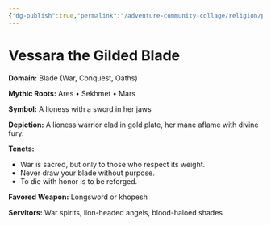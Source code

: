 ```yaml
---
{"dg-publish":true,"permalink":"/adventure-community-collage/religion/pantheon-of-the-nine-currents/vessara-the-gilded-blade/"}
---
```



# Vessara the Gilded Blade

**Domain:** Blade (War, Conquest, Oaths)

**Mythic Roots:** Ares • Sekhmet • Mars

**Symbol:** A lioness with a sword in her jaws

**Depiction:**
A lioness warrior clad in gold plate, her mane aflame with divine fury.

**Tenets:**
- War is sacred, but only to those who respect its weight.
- Never draw your blade without purpose.
- To die with honor is to be reforged.

**Favored Weapon:** Longsword or khopesh

**Servitors:** War spirits, lion-headed angels, blood-haloed shades
